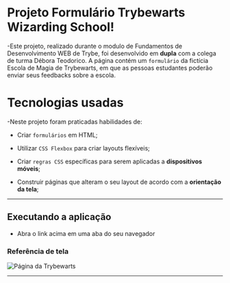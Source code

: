 # Projeto Formulário Trybewarts Wizarding School!

-Este projeto, realizado durante o modulo de Fundamentos de Desenvolvimento WEB de Trybe, foi desenvolvido em **dupla** com a colega de turma Débora Teodorico. A página contém um `formulário` da fictícia Escola de Magia de Trybewarts, em que as pessoas estudantes poderão enviar seus feedbacks sobre a escola. 


# Tecnologias usadas

-Neste projeto foram praticadas habilidades de:

  * Criar `formulários` em HTML;

  * Utilizar `CSS Flexbox` para criar layouts flexíveis;

  * Criar `regras CSS` específicas para serem aplicadas a **dispositivos móveis**;

  * Construir páginas que alteram o seu layout de acordo com a **orientação da tela**;

---

## Executando a aplicação

- Abra o link acima em uma aba do seu navegador

### Referência de tela

![Página da Trybewarts](./pagina-principal.png)

---
